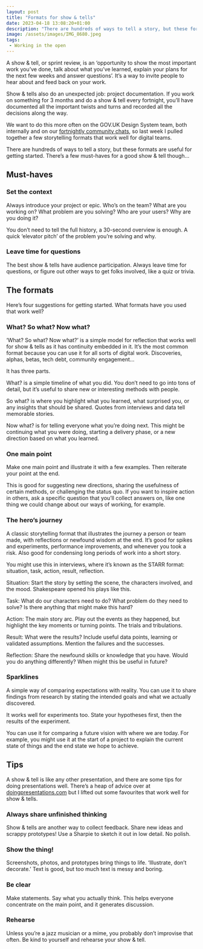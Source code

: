 ```yaml
---
layout: post
title: "Formats for show & tells"
date: 2023-04-18 13:08:20+01:00
description: "There are hundreds of ways to tell a story, but these formats are useful for getting started with what your team has been working on."
image: /assets/images/IMG_8680.jpeg
tags:
 - Working in the open
---
```


A show & tell, or sprint review, is an ‘opportunity to show the most important work you’ve done, talk about what you’ve learned, explain your plans for the next few weeks and answer questions’. It’s a way to invite people to hear about and feed back on your work.

Show & tells also do an unexpected job: project documentation. If you work on something for 3 months and do a show & tell every fortnight, you’ll have documented all the important twists and turns and recorded all the decisions along the way. 

We want to do this more often on the GOV.‌UK Design System team, both internally and on our [fortnightly community chats](https://design-system.service.gov.uk/community/#attend-our-events), so last week I pulled together a few storytelling formats that work well for digital teams.

There are hundreds of ways to tell a story, but these formats are useful for getting started. There’s a few must-haves for a good show & tell though...

## Must-haves

### Set the context

Always introduce your project or epic. Who’s on the team? What are you working on? What problem are you solving? Who are your users? Why are you doing it?

You don’t need to tell the full history, a 30-second overview is enough. A quick ‘elevator pitch’ of the problem you’re solving and why.

### Leave time for questions

The best show & tells have audience participation. Always leave time for questions, or figure out other ways to get folks involved, like a quiz or trivia.

## The formats

Here’s four suggestions for getting started. What formats have you used that work well?

### What? So what? Now what?

‘What? So what? Now what?’ is a simple model for reflection that works well for show & tells as it has continuity embedded in it. It’s the most common format because you can use it for all sorts of digital work. Discoveries, alphas, betas, tech debt, community engagement…

It has three parts.

What? is a simple timeline of what you did. You don’t need to go into tons of detail, but it’s useful to share new or interesting methods with people.

So what? is where you highlight what you learned, what surprised you, or any insights that should be shared. Quotes from interviews and data tell memorable stories.

Now what? is for telling everyone what you’re doing next. This might be continuing what you were doing, starting a delivery phase, or a new direction based on what you learned.

### One main point

Make one main point and illustrate it with a few examples. Then reiterate your point at the end.

This is good for suggesting new directions, sharing the usefulness of certain methods, or challenging the status quo. If you want to inspire action in others, ask a specific question that you’ll collect answers on, like one thing we could change about our ways of working, for example.

### The hero’s journey

A classic storytelling format that illustrates the journey a person or team made, with reflections or newfound wisdom at the end. It’s good for spikes and experiments, performance improvements, and whenever you took a risk. Also good for condensing long periods of work into a short story.

You might use this in interviews, where it’s known as the STARR format: situation, task, action, result, reflection.

Situation: Start the story by setting the scene, the characters involved, and the mood. Shakespeare opened his plays like this.

Task: What do our characters need to do? What problem do they need to solve? Is there anything that might make this hard?

Action: The main story arc. Play out the events as they happened, but highlight the key moments or turning points. The trials and tribulations.

Result: What were the results? Include useful data points, learning or validated assumptions. Mention the failures and the successes.

Reflection: Share the newfound skills or knowledge that you have. Would you do anything differently? When might this be useful in future?

### Sparklines

A simple way of comparing expectations with reality. You can use it to share findings from research by stating the intended goals and what we actually discovered.

It works well for experiments too. State your hypotheses first, then the results of the experiment. 

You can use it for comparing a future vision with where we are today. For example, you might use it at the start of a project to explain the current state of things and the end state we hope to achieve.

## Tips

A show & tell is like any other presentation, and there are some tips for doing presentations well. There’s a heap of advice over at [doingpresentations.com](http://doingpresentations.com) but I lifted out some favourites that work well for show & tells.

### Always share unfinished thinking

Show & tells are another way to collect feedback. Share new ideas and scrappy prototypes! Use a Sharpie to sketch it out in low detail. No polish.

### Show the thing!

Screenshots, photos, and prototypes bring things to life. ‘Illustrate, don’t decorate.’ Text is good, but too much text is messy and boring.

### Be clear

Make statements. Say what you actually think. This helps everyone concentrate on the main point, and it generates discussion.

### Rehearse 

Unless you’re a jazz musician or a mime, you probably don’t improvise that often. Be kind to yourself and rehearse your show & tell.
